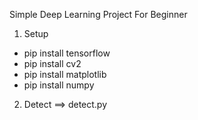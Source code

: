 Simple Deep Learning Project For Beginner
1. Setup
- pip install tensorflow
- pip install cv2
- pip install matplotlib
- pip install numpy
2. Detect 
==> detect.py
